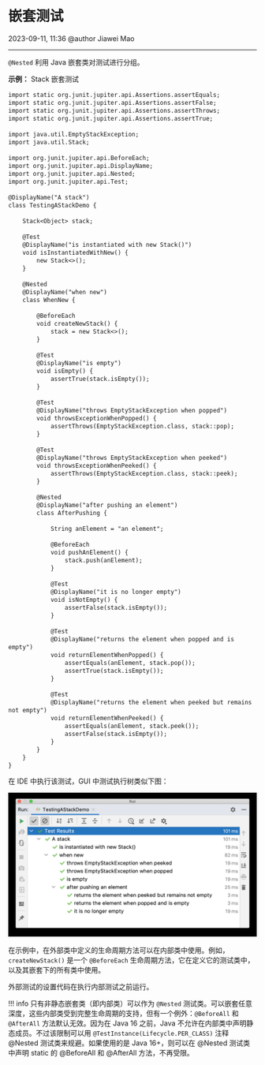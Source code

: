 # 嵌套测试

2023-09-11, 11:36
@author Jiawei Mao
****

`@Nested` 利用 Java 嵌套类对测试进行分组。

**示例：** Stack 嵌套测试

```java{.line-numbers}
import static org.junit.jupiter.api.Assertions.assertEquals;
import static org.junit.jupiter.api.Assertions.assertFalse;
import static org.junit.jupiter.api.Assertions.assertThrows;
import static org.junit.jupiter.api.Assertions.assertTrue;

import java.util.EmptyStackException;
import java.util.Stack;

import org.junit.jupiter.api.BeforeEach;
import org.junit.jupiter.api.DisplayName;
import org.junit.jupiter.api.Nested;
import org.junit.jupiter.api.Test;

@DisplayName("A stack")
class TestingAStackDemo {

    Stack<Object> stack;

    @Test
    @DisplayName("is instantiated with new Stack()")
    void isInstantiatedWithNew() {
        new Stack<>();
    }

    @Nested
    @DisplayName("when new")
    class WhenNew {

        @BeforeEach
        void createNewStack() {
            stack = new Stack<>();
        }

        @Test
        @DisplayName("is empty")
        void isEmpty() {
            assertTrue(stack.isEmpty());
        }

        @Test
        @DisplayName("throws EmptyStackException when popped")
        void throwsExceptionWhenPopped() {
            assertThrows(EmptyStackException.class, stack::pop);
        }

        @Test
        @DisplayName("throws EmptyStackException when peeked")
        void throwsExceptionWhenPeeked() {
            assertThrows(EmptyStackException.class, stack::peek);
        }

        @Nested
        @DisplayName("after pushing an element")
        class AfterPushing {

            String anElement = "an element";

            @BeforeEach
            void pushAnElement() {
                stack.push(anElement);
            }

            @Test
            @DisplayName("it is no longer empty")
            void isNotEmpty() {
                assertFalse(stack.isEmpty());
            }

            @Test
            @DisplayName("returns the element when popped and is empty")
            void returnElementWhenPopped() {
                assertEquals(anElement, stack.pop());
                assertTrue(stack.isEmpty());
            }

            @Test
            @DisplayName("returns the element when peeked but remains not empty")
            void returnElementWhenPeeked() {
                assertEquals(anElement, stack.peek());
                assertFalse(stack.isEmpty());
            }
        }
    }
}
```

在 IDE 中执行该测试，GUI 中测试执行树类似下图：

![](images/2023-09-11-11-29-43.png)

在示例中，在外部类中定义的生命周期方法可以在内部类中使用。例如，`createNewStack()` 是一个 `@BeforeEach` 生命周期方法，它在定义它的测试类中，以及其嵌套下的所有类中使用。

外部测试的设置代码在执行内部测试之前运行。

!!! info
    只有非静态嵌套类（即内部类）可以作为 `@Nested` 测试类。可以嵌套任意深度，这些内部类受到完整生命周期的支持，但有一个例外：`@BeforeAll` 和 `@AfterAll` 方法默认无效。因为在 Java 16 之前，Java 不允许在内部类中声明静态成员。不过该限制可以用 `@TestInstance(Lifecycle.PER_CLASS)` 注释 @Nested 测试类来规避。如果使用的是 Java 16+，则可以在 @Nested 测试类中声明 static 的 @BeforeAll 和 @AfterAll 方法，不再受限。